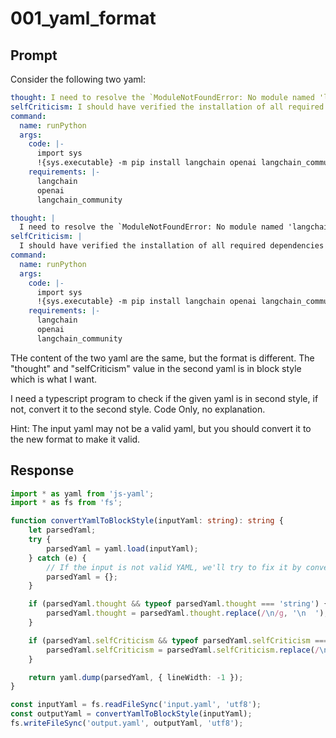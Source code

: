 # 001_yaml_format

## Prompt

Consider the following two yaml:

```yaml
thought: I need to resolve the `ModuleNotFoundError: No module named 'langchain_community'` error by ensuring that all necessary dependencies are correctly installed.
selfCriticism: I should have verified the installation of all required dependencies before running the code.
command:
  name: runPython
  args:
    code: |-
      import sys
      !{sys.executable} -m pip install langchain openai langchain_community
    requirements: |-
      langchain
      openai
      langchain_community
```

```yaml
thought: |
  I need to resolve the `ModuleNotFoundError: No module named 'langchain_community'` error by ensuring that all necessary dependencies are correctly installed.
selfCriticism: |
  I should have verified the installation of all required dependencies before running the code.
command:
  name: runPython
  args:
    code: |-
      import sys
      !{sys.executable} -m pip install langchain openai langchain_community
    requirements: |-
      langchain
      openai
      langchain_community
```

THe content of the two yaml are the same, but the format is different. The "thought" and "selfCriticism" value in the second yaml is in block style which is what I want. 

I need a typescript program to check if the given yaml is in second style, if not, convert it to the second style. Code Only, no explanation.

Hint: The input yaml may not be a valid yaml, but you should convert it to the new format to make it valid.

## Response

```typescript
import * as yaml from 'js-yaml';
import * as fs from 'fs';

function convertYamlToBlockStyle(inputYaml: string): string {
    let parsedYaml;
    try {
        parsedYaml = yaml.load(inputYaml);
    } catch (e) {
        // If the input is not valid YAML, we'll try to fix it by converting to block style
        parsedYaml = {};
    }

    if (parsedYaml.thought && typeof parsedYaml.thought === 'string') {
        parsedYaml.thought = parsedYaml.thought.replace(/\n/g, '\n  ');
    }

    if (parsedYaml.selfCriticism && typeof parsedYaml.selfCriticism === 'string') {
        parsedYaml.selfCriticism = parsedYaml.selfCriticism.replace(/\n/g, '\n  ');
    }

    return yaml.dump(parsedYaml, { lineWidth: -1 });
}

const inputYaml = fs.readFileSync('input.yaml', 'utf8');
const outputYaml = convertYamlToBlockStyle(inputYaml);
fs.writeFileSync('output.yaml', outputYaml, 'utf8');
```

